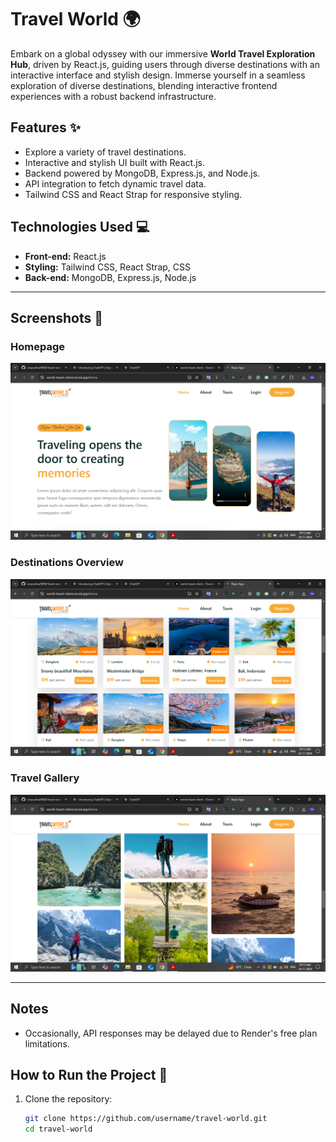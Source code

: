 # Travel World 🌍
Embark on a global odyssey with our immersive **World Travel Exploration Hub**, driven by React.js, guiding users through diverse destinations with an interactive interface and stylish design. Immerse yourself in a seamless exploration of diverse destinations, blending interactive frontend experiences with a robust backend infrastructure.

## Features ✨
- Explore a variety of travel destinations.
- Interactive and stylish UI built with React.js.
- Backend powered by MongoDB, Express.js, and Node.js.
- API integration to fetch dynamic travel data.
- Tailwind CSS and React Strap for responsive styling.

## Technologies Used 💻
- **Front-end:** React.js
- **Styling:** Tailwind CSS, React Strap, CSS
- **Back-end:** MongoDB, Express.js, Node.js

---

## Screenshots 🌟

### Homepage
![Homepage Screenshot](./screenshots/Screenshot%20(42).png)

### Destinations Overview
![Destinations Screenshot](./screenshots/Screenshot%20(43).png)

### Travel Gallery
![Travel Gallery Screenshot](./screenshots/Screenshot%20(44).png)

---

## Notes
- Occasionally, API responses may be delayed due to Render's free plan limitations.

## How to Run the Project 🚀
1. Clone the repository:
   ```bash
   git clone https://github.com/username/travel-world.git
   cd travel-world

